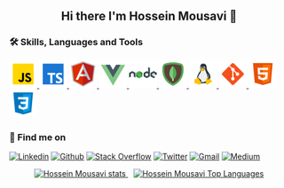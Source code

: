 <h2 align="center">Hi there I'm Hossein Mousavi 👋</h2>


<!--
**hossein13m/hossein13m** is a ✨ _special_ ✨ repository because its `README.md` (this file) appears on your GitHub profile.

Here are some ideas to get you started:

- 🔭 I’m currently working on ...
- 🌱 I’m currently learning ...
- 👯 I’m looking to collaborate on ...
- 🤔 I’m looking for help with ...
- 💬 Ask me about ...
- 📫 How to reach me: ...
- 😄 Pronouns: ...
- ⚡ Fun fact: ...
-->


<h3>🛠 Skills, Languages and Tools</h3>
  <div>
    <a href="https://hmousavi.dev/" target="_blank">
        <img src="./assets/javascript.png" alt="js"/>
    </a>
    <a href="https://hmousavi.dev/" target="_blank">
        <img src="./assets/typescript.png" alt="ts"/>
    </a>
    <a href="https://hmousavi.dev/" target="_blank">
        <img src="./assets/angular.png" alt="angular"/>
    </a>
    <a href="https://hmousavi.dev/" target="_blank">
        <img src="./assets/vue-js.png" alt="vue"/>
    </a>
    <a href="https://hmousavi.dev/" target="_blank">
        <img src="./assets/nodejs.png" alt="nodejs"/>
    </a>
    <a href="https://hmousavi.dev/" target="_blank">
        <img src="./assets/mongodb.png" alt="mongodb"/>
    </a>
    <a href="https://hmousavi.dev/" target="_blank">
        <img src="./assets/linux.png" alt="linux"/>
    </a>
    <a href="https://hmousavi.dev/" target="_blank">
        <img src="./assets/git.png" alt="git"/>
    </a>
    <a href="https://hmousavi.dev/" target="_blank">
        <img src="./assets/html-5.png" alt="html"/>
    </a>
    <a href="https://hmousavi.dev/" target="_blank">
        <img src="./assets/css3.png" alt="css"/>
    </a>
<!--  image credit: https://icons8.com/  -->
  </div>

<h3>🔎 Find me on</h3>

[![Linkedin](https://img.shields.io/badge/LinkedIn-0077B5?style=for-the-badge&logo=linkedin&logoColor=white)](https://www.linkedin.com/in/hossein13m/)
[![Github](https://img.shields.io/badge/GitHub-100000?style=for-the-badge&logo=github&logoColor=white)](https://github.com/hossein13m/)
[![Stack Overflow](https://img.shields.io/badge/Stack_Overflow-D64A17?style=for-the-badge&logo=stack-overflow&logoColor=white)](https://stackoverflow.com/users/10341207/hossein-mousavi)
[![Twitter](https://img.shields.io/badge/Twitter-1DA1F2?style=for-the-badge&logo=twitter&logoColor=white)](https://twitter.com/hossein13m/)
[![Gmail](https://img.shields.io/badge/Gmail-D14836?style=for-the-badge&logo=gmail&logoColor=white)](mailto:dev.hosseinmousavi@gmail.com)
[![Medium](https://img.shields.io/badge/Medium-100000?style=for-the-badge&logo=medium&logoColor=white)](https://medium.com/@hossein13m)

<div style="text-align: center" >
    <a style="margin: 5px"  href="https://hmousavi.dev/" target="_blank">
        <img height="170px" src="https://github-readme-stats.vercel.app/api?username=hossein13m&show_icons=true&theme=nord" alt="Hossein Mousavi stats"/>
    </a>
    <a style="margin: 5px" href="https://hmousavi.dev/" target="_blank">
        <img height="170px" src="https://github-readme-stats.vercel.app/api/top-langs/?username=hossein13m&show_icons=true&theme=nord&langs_count=4" alt="Hossein Mousavi Top Languages"/>
    </a>
</div>

